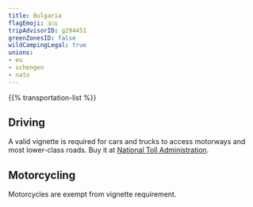 ```yaml
---
title: Bulgaria
flagEmoji: 🇧🇬
tripAdvisorID: g294451
greenZonesID: false
wildCampingLegal: true
unions:
- eu
- schengen
- nato
---
```


{{% transportation-list %}}

## Driving

A valid vignette is required for cars and trucks to access motorways and most lower-class roads. Buy it at [National Toll Administration](https://www.bgtoll.bg/en/).

## Motorcycling

Motorcycles are exempt from vignette requirement.
